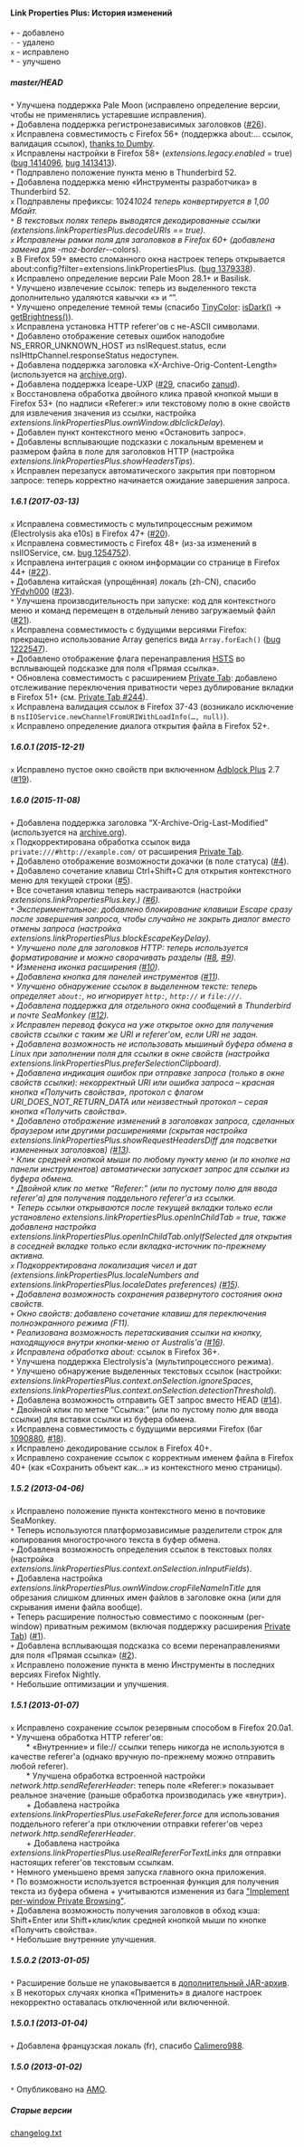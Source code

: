 ﻿#### Link Properties Plus: История изменений

`+` - добавлено<br>
`-` - удалено<br>
`x` - исправлено<br>
`*` - улучшено<br>

##### master/HEAD
`*` Улучшена поддержка Pale Moon (исправлено определение версии, чтобы не применялись устаревшие исправления).<br>
`+` Добавлена поддержка регистронезависимых заголовков (<a href="https://github.com/Infocatcher/Link_Properties_Plus/issues/26">#26</a>).<br>
`x` Исправлена совместимость с Firefox 56+ (поддержка about:… ссылок, валидация ссылок), <a href="https://forum.mozilla-russia.org/viewtopic.php?pid=742652#p742652">thanks to Dumby</a>.<br>
`x` Исправлены настройки в Firefox 58+ (<em>extensions.legacy.enabled</em> = true) (<a href="https://bugzilla.mozilla.org/show_bug.cgi?id=1414096">bug 1414096</a>, <a href="https://bugzilla.mozilla.org/show_bug.cgi?id=1413413">bug 1413413</a>).<br>
`*` Подправлено положение пункта меню в Thunderbird 52.<br>
`+` Добавлена поддержка меню «Инструменты разработчика» в Thunderbird 52.<br>
`x` Подправлены префиксы: 1024*1024 теперь конвертируется в 1,00 Мбайт.<br>
`*` В текстовых полях теперь выводятся декодированные ссылки (<em>extensions.linkPropertiesPlus.decodeURIs</em> == true).<br>
`x` Исправлены рамки поля для заголовков в Firefox 60+ (добавлена замена для -moz-border-*-colors).<br>
`x` В Firefox 59+ вместо сломанного окна настроек теперь открывается about:config?filter=extensions.linkPropertiesPlus. (<a href="https://bugzilla.mozilla.org/show_bug.cgi?id=1379338">bug 1379338</a>).<br>
`x` Исправлено определение версии Pale Moon 28.1+ и Basilisk.<br>
`*` Улучшено извлечение ссылок: теперь из выделенного текста дополнительно удаляются кавычки «» и “”.<br>
`*` Улучшено определение темной темы (спасибо <a href="https://github.com/bgrins/TinyColor">TinyColor</a>: <a href="https://github.com/bgrins/TinyColor/blob/1.4.1/tinycolor.js#L52">isDark()</a> -> <a href="https://github.com/bgrins/TinyColor/blob/1.4.1/tinycolor.js#L70">getBrightness()</a>).<br>
`x` Исправлена установка HTTP referer'ов с не-ASCII символами.<br>
`*` Добавлено отображение сетевых ошибок наподобие NS_ERROR_UNKNOWN_HOST из nsIRequest.status, если nsIHttpChannel.responseStatus недоступен.<br>
`+` Добавлена поддержка заголовка «X-Archive-Orig-Content-Length» (используется на <a href="http://archive.org/">archive.org</a>).<br>
`+` Добавлена поддержка Iceape-UXP (<a href="https://github.com/Infocatcher/Link_Properties_Plus/pull/29">#29</a>, спасибо <a href="https://github.com/zanud">zanud</a>).<br>
`x` Восстановлена обработка двойного клика правой кнопкой мыши в Firefox 53+ (по надписи «Referer:» или текстовому полю в окне свойств для извлечения значения из ссылки, настройка <em>extensions.linkPropertiesPlus.ownWindow.dblclickDelay</em>).<br>
`+` Добавлен пункт контекстного меню «Остановить запрос».<br>
`+` Добавлены всплывающие подсказки с локальным временем и размером файла в поле для заголовков HTTP (настройка <em>extensions.linkPropertiesPlus.showHeadersTips</em>).<br>
`x` Исправлен перезапуск автоматического закрытия при повторном запросе: теперь корректно начинается ожидание завершения запроса.<br>

##### 1.6.1 (2017-03-13)
`x` Исправлена совместимость с мультипроцессным режимом (Electrolysis aka e10s) в Firefox 47+ (<a href="https://github.com/Infocatcher/Link_Properties_Plus/issues/20">#20</a>).<br>
`x` Исправлена совместимость с Firefox 48+ (из-за изменений в nsIIOService, см. <a href="https://bugzilla.mozilla.org/show_bug.cgi?id=1254752">bug 1254752</a>).<br>
`x` Исправлена интеграция с окном информации со странице в Firefox 44+ (<a href="https://github.com/Infocatcher/Link_Properties_Plus/issues/22">#22</a>).<br>
`+` Добавлена китайская (упрощённая) локаль (zh-CN), спасибо <a href="https://github.com/yfdyh000">YFdyh000</a> (<a href="https://github.com/Infocatcher/Link_Properties_Plus/pull/23">#23</a>).<br>
`*` Улучшена производительность при запуске: код для контекстного меню и команд перемещен в отдельный лениво загружаемый файл (<a href="https://github.com/Infocatcher/Link_Properties_Plus/issues/21">#21</a>).<br>
`x` Исправлена совместимость с будущими версиями Firefox: прекращено использование Array generics вида `Array.forEach()` (<a href="https://bugzilla.mozilla.org/show_bug.cgi?id=1222547">bug 1222547</a>).<br>
`+` Добавлено отображение флага перенаправления <a href="https://ru.wikipedia.org/wiki/HSTS">HSTS</a> во всплывающей подсказке для поля «Прямая ссылка».<br>
`*` Обновлена совместимость с расширением <a href="https://addons.mozilla.org/addon/private-tab/">Private Tab</a>: добавлено отслеживание переключения приватности через дублирование вкладки в Firefox 51+ (см. <a href="https://github.com/Infocatcher/Private_Tab/issues/244">Private Tab #244</a>).<br>
`x` Исправлена валидация ссылок в Firefox 37-43 (возникало исключение в `nsIIOService.newChannelFromURIWithLoadInfo(…, null)`).<br>
`x` Исправлено определение диалога открытия файла в Firefox 52+.<br>

##### 1.6.0.1 (2015-12-21)
`x` Исправлено пустое окно свойств при включенном <a href="https://addons.mozilla.org/addon/adblock-plus/">Adblock Plus</a> 2.7 (<a href="https://github.com/Infocatcher/Link_Properties_Plus/issues/19">#19</a>).<br>

##### 1.6.0 (2015-11-08)
`+` Добавлена поддержка заголовка “X-Archive-Orig-Last-Modified” (используется на <a href="http://archive.org/">archive.org</a>).<br>
`x` Подкорректирована обработка ссылок вида `private:///#http://example.com/` от расширения <a href="https://addons.mozilla.org/addon/private-tab/">Private Tab</a>.<br>
`+` Добавлено отображение возможности докачки (в поле статуса) (<a href="https://github.com/Infocatcher/Link_Properties_Plus/issues/4">#4</a>).<br>
`+` Добавлено сочетание клавиш Ctrl+Shift+C для открытия контекстного меню для текущей строки (<a href="https://github.com/Infocatcher/Link_Properties_Plus/issues/5">#5</a>).<br>
`+` Все сочетания клавиш теперь настраиваются (настройки <em>extensions.linkPropertiesPlus.key.</em>*) (<a href="https://github.com/Infocatcher/Link_Properties_Plus/issues/6">#6</a>).<br>
`*` Экспериментальное: добавлено блокирование клавиши Escape сразу после завершения запроса, чтобы случайно не закрыть диалог вместо отмены запроса (настройка <em>extensions.linkPropertiesPlus.blockEscapeKeyDelay</em>).<br>
`*` Улучшено поле для заголовков HTTP: теперь используется форматирование и можно сворачивать разделы (<a href="https://github.com/Infocatcher/Link_Properties_Plus/issues/8">#8</a>, <a href="https://github.com/Infocatcher/Link_Properties_Plus/issues/9">#9</a>).<br>
`*` Изменена иконка расширения (<a href="https://github.com/Infocatcher/Link_Properties_Plus/issues/10">#10</a>).<br>
`+` Добавлена кнопка для панелей инструментов (<a href="https://github.com/Infocatcher/Link_Properties_Plus/issues/11">#11</a>).<br>
`*` Улучшено обнаружение ссылок в выделенном тексте: теперь определяет `about:`, но игнорирует `http:`, `http://` и `file:///`.<br>
`+` Добавлена поддержка для отдельного окна сообщений в Thunderbird и почте SeaMonkey (<a href="https://github.com/Infocatcher/Link_Properties_Plus/issues/12">#12</a>).<br>
`x` Исправлен перевод фокуса на уже открытое окно для получения свойств ссылки с таким же URI и referer'ом, если URI не задан.<br>
`+` Добавлена возможность не использовать мышиный буфера обмена в Linux при заполнении поля для ссылки в окне свойств (настройка <em>extensions.linkPropertiesPlus.preferSelectionClipboard</em>).<br>
`+` Добавлена индикация ошибок при отправке запроса (только в окне свойств ссылки): некорректный URI или ошибка запроса – красная кнопка «Получить свойства», протокол с флагом URI_DOES_NOT_RETURN_DATA или неизвестный протокол – серая кнопка «Получить свойства».<br>
`*` Добавлено отображение изменений в заголовках запроса, сделанных браузером или другими расширениями (скрытая настройка <em>extensions.linkPropertiesPlus.showRequestHeadersDiff</em> для подсветки измененных заголовков) (<a href="https://github.com/Infocatcher/Link_Properties_Plus/issues/13">#13</a>).<br>
`*` Клик средней кнопкой мыши по любому пункту меню (и по кнопке на панели инструментов) автоматически запускает запрос для ссылки из буфера обмена.<br>
`*` Двойной клик по метке “Referer:” (или по пустому полю для ввода referer'а) для получения поддельного referer'а из ссылки.<br>
`*` Теперь ссылки открываются после текущей вкладки только если установлено <em>extensions.linkPropertiesPlus.openInChildTab</em> = true, также добавлена настройка <em>extensions.linkPropertiesPlus.openInChildTab.onlyIfSelected</em> для открытия в соседней вкладке только если вкладка-источник по-прежнему активна.<br>
`x` Подкорректирована локализация чисел и дат (<em>extensions.linkPropertiesPlus.localeNumbers</em> and <em>extensions.linkPropertiesPlus.localeDates</em> preferences) (<a href="https://github.com/Infocatcher/Link_Properties_Plus/issues/15">#15</a>).<br>
`+` Добавлена возможность сохранения развернутого состояния окна свойств.<br>
`+` Окно свойств: добавлено сочетание клавиш для переключения полноэкранного режима (F11).<br>
`*` Реализована возможность перетаскивания ссылки на кнопку, находящуюся внутри кнопки-меню от Australis'а (<a href="https://github.com/Infocatcher/Link_Properties_Plus/issues/16">#16</a>).<br>
`x` Исправлена обработка about:* ссылок в Firefox 36+.<br>
`*` Улучшена поддержка Electrolysis'а (мультипроцессного режима).<br>
`*` Улучшено обнаружение выделенных текстовых ссылок (настройки: <em>extensions.linkPropertiesPlus.context.onSelection.ignoreSpaces</em>, <em>extensions.linkPropertiesPlus.context.onSelection.detectionThreshold</em>).<br>
`+` Добавлена возможность отправить GET запрос вместо HEAD (<a href="https://github.com/Infocatcher/Link_Properties_Plus/issues/14">#14</a>).<br>
`*` Двойной клик по метке “Ссылка:” (или по пустому полю для ввода ссылки) для вставки ссылки из буфера обмена.<br>
`x` Исправлена совместимость с будущими версиями Firefox (баг <a href="https://bugzilla.mozilla.org/show_bug.cgi?id=1090880">1090880</a>, <a href="https://github.com/Infocatcher/Link_Properties_Plus/issues/18">#18</a>).<br>
`x` Исправлено декодирование ссылок в Firefox 40+.<br>
`x` Исправлено сохранение ссылок с корректным именем файла в Firefox 40+ (как «Сохранить объект как…» из контекстного меню страницы).<br>

##### 1.5.2 (2013-04-06)
`x` Исправлено положение пункта контекстного меню в почтовике SeaMonkey.<br>
`*` Теперь используются платформозависимые разделители строк для копирования многострочного текста в буфер обмена.<br>
`+` Добавлена возможность определения ссылок в текстовых полях (настройка <em>extensions.linkPropertiesPlus.context.onSelection.inInputFields</em>).<br>
`+` Добавлена настройка <em>extensions.linkPropertiesPlus.ownWindow.cropFileNameInTitle</em> для обрезания слишком длинных имен файлов в заголовке окна (или для скрывания имени файла вообще).<br>
`+` Теперь расширение полностью совместимо с пооконным (per-window) приватным режимом (включая поддержку расширения <a href="https://addons.mozilla.org/addon/private-tab/">Private Tab</a>) (<a href="https://github.com/Infocatcher/Link_Properties_Plus/issues/1">#1</a>).<br>
`+` Добавлена всплывающая подсказка со всеми перенаправлениями для поля «Прямая ссылка» (<a href="https://github.com/Infocatcher/Link_Properties_Plus/issues/2">#2</a>).<br>
`x` Исправлено положение пункта в меню Инструменты в последних версиях Firefox Nightly.<br>
`*` Небольшие оптимизации и улучшения.<br>

##### 1.5.1 (2013-01-07)
`x` Исправлено сохранение ссылок резервным способом в Firefox 20.0a1.<br>
`*` Улучшена обработка HTTP referer'ов:<br>
&emsp;&emsp;* «Внутренние» и file:// ссылки теперь никогда не используются в качестве referer'а (однако вручную по-прежнему можно отправить любой referer).<br>
&emsp;&emsp;* Улучшена обработка встроенной настройки <em>network.http.sendRefererHeader</em>: теперь поле «Referer:» показывает реальное значение (раньше обработка производилась уже «внутри»).<br>
&emsp;&emsp;+ Добавлена настройка <em>extensions.linkPropertiesPlus.useFakeReferer.force</em> для использования поддельного referer'а при отключении отправки referer'ов через <em>network.http.sendRefererHeader</em>.<br>
&emsp;&emsp;+ Добавлена настройка <em>extensions.linkPropertiesPlus.useRealRefererForTextLinks</em> для отправки настоящих referer'ов текстовым ссылкам.<br>
`*` Немного уменьшено время запуска главного окна приложения.<br>
`*` По возможности используется встроенная функция для получения текста из буфера обмена + учитываются изменения из бага <a href="https://bugzilla.mozilla.org/show_bug.cgi?id=463027">"Implement per-window Private Browsing"</a>.<br>
`+` Добавлена возможность получения заголовков в обход кэша: Shift+Enter или Shift+клик/клик средней кнопкой мыши по кнопке «Получить свойства».<br>
`*` Небольшие внутренние улучшения.<br>

##### 1.5.0.2 (2013-01-05)
`*` Расширение больше не упаковывается в <a href="https://developer.mozilla.org/en-US/docs/Extensions/Updating_extensions_for_Firefox_4#XPI_unpacking">дополнительный JAR-архив</a>.<br>
`x` В некоторых случаях кнопка «Применить» в диалоге настроек некорректно оставалась отключенной или включенной.<br>

##### 1.5.0.1 (2013-01-04)
`+` Добавлена французская локаль (fr), спасибо <a href="https://addons.mozilla.org/user/1763345/">Calimero988</a>.<br>

##### 1.5.0 (2013-01-02)
`*` Опубликовано на <a href="https://addons.mozilla.org/">AMO</a>.<br>

##### Старые версии
<a href="http://infocatcher.ucoz.net/ext/fx/ext_link_props/changelog.txt">changelog.txt</a>